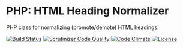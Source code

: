 # PHP: HTML Heading Normalizer
PHP class for normalizing (promote/demote) HTML headings.

[![Build Status](https://travis-ci.org/vikpe/php-html-heading-normalizer.svg?branch=master)](https://travis-ci.org/vikpe/php-html-heading-normalizer)
[![Scrutinizer Code Quality](https://scrutinizer-ci.com/g/vikpe/php-html-heading-normalizer/badges/quality-score.png?b=master)](https://scrutinizer-ci.com/g/vikpe/php-html-heading-normalizer/?branch=master)
[![Code Climate](https://codeclimate.com/github/vikpe/php-html-heading-normalizer/badges/gpa.svg)](https://codeclimate.com/github/vikpe/php-html-heading-normalizer)
[![License](https://img.shields.io/github/license/vikpe/php-html-heading-normalizer.svg)](https://opensource.org/licenses/MIT)
